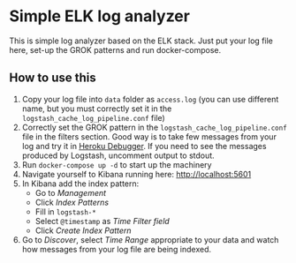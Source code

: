 # Simple ELK log analyzer

This is simple log analyzer based on the ELK stack. Just put your log file here, set-up the GROK patterns and run docker-compose.

## How to use this

1. Copy your log file into `data` folder as `access.log` (you can use different name, but you must correctly set it in the `logstash_cache_log_pipeline.conf` file)
2. Correctly set the GROK pattern in the `logstash_cache_log_pipeline.conf` file in the filters section. Good way is to take few messages from your log and try it in [Heroku Debugger](https://grokdebug.herokuapp.com). If you need to see the messages produced by Logstash, uncomment output to stdout. 
3. Run `docker-compose up -d` to start up the machinery
4. Navigate yourself to Kibana running here: [http://localhost:5601]()
5. In Kibana add the index pattern: 
    - Go to _Management_
    - Click _Index Patterns_
    - Fill in `logstash-*`
    - Select `@timestamp` as _Time Filter field_
    - Click _Create Index Pattern_
6. Go to _Discover_, select _Time Range_ appropriate to your data and watch how messages from your log file are being indexed.


